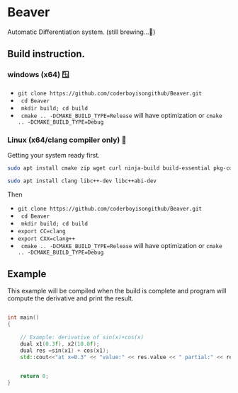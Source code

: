 # Beaver
Automatic Differentiation system. (still brewing...🍵)

## Build instruction.
### windows (x64) 🪟

- `git clone https://github.com/coderboyisongithub/Beaver.git`
- ` cd Beaver`
- ` mkdir build; cd build`
- ` cmake .. -DCMAKE_BUILD_TYPE=Release` will have optimization or `cmake .. -DCMAKE_BUILD_TYPE=Debug `

### Linux (x64/clang compiler only) 💽


Getting your system ready first.
```bash
sudo apt install cmake zip wget curl ninja-build build-essential pkg-config autoconf
```
```bash
sudo apt install clang libc++-dev libc++abi-dev
```
Then

- `git clone https://github.com/coderboyisongithub/Beaver.git`
- ` cd Beaver`
- ` mkdir build; cd build`
- `export CC=clang `
- `export CXX=clang++`
- ` cmake .. -DCMAKE_BUILD_TYPE=Release` will have optimization or `cmake .. -DCMAKE_BUILD_TYPE=Debug `


## Example
This example will be compiled when the build is complete and program will compute the derivative and print the result.
```C++

int main()
{
    
    // Example: derivative of sin(x)+cos(x)
    dual x1(0.3f), x2(10.0f);
    dual res =sin(x1) + cos(x1);
    std::cout<<"at x=0.3" << "value:" << res.value << " partial:" << res.partial;
    

    return 0;
}

```

